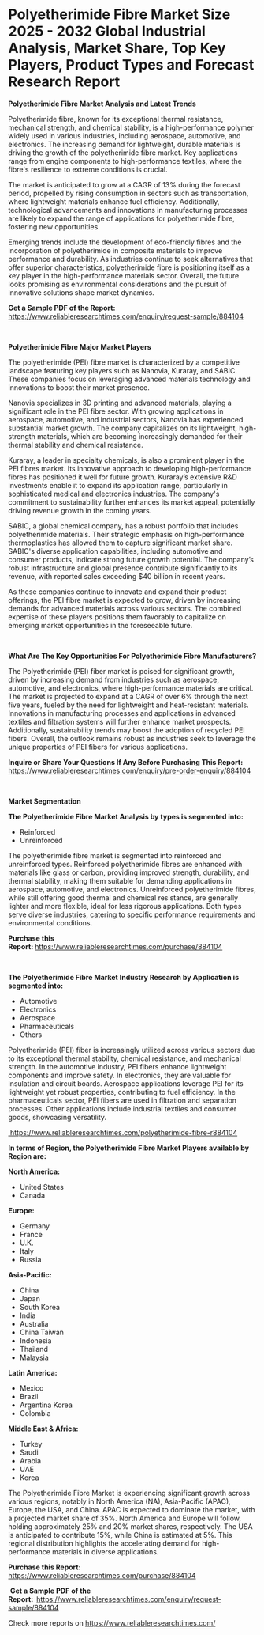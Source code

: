 <p><h1>Polyetherimide Fibre Market Size 2025 - 2032 Global Industrial Analysis, Market Share, Top Key Players, Product Types and Forecast Research Report</h1></p><p><strong>Polyetherimide Fibre Market Analysis and Latest Trends</strong></p>
<p><p>Polyetherimide fibre, known for its exceptional thermal resistance, mechanical strength, and chemical stability, is a high-performance polymer widely used in various industries, including aerospace, automotive, and electronics. The increasing demand for lightweight, durable materials is driving the growth of the polyetherimide fibre market. Key applications range from engine components to high-performance textiles, where the fibre's resilience to extreme conditions is crucial.</p><p>The market is anticipated to grow at a CAGR of 13% during the forecast period, propelled by rising consumption in sectors such as transportation, where lightweight materials enhance fuel efficiency. Additionally, technological advancements and innovations in manufacturing processes are likely to expand the range of applications for polyetherimide fibre, fostering new opportunities. </p><p>Emerging trends include the development of eco-friendly fibres and the incorporation of polyetherimide in composite materials to improve performance and durability. As industries continue to seek alternatives that offer superior characteristics, polyetherimide fibre is positioning itself as a key player in the high-performance materials sector. Overall, the future looks promising as environmental considerations and the pursuit of innovative solutions shape market dynamics.</p></p>
<p><strong>Get a Sample PDF of the Report:&nbsp;</strong> <a href="https://www.reliableresearchtimes.com/enquiry/request-sample/884104?utm_campaign=3054&utm_medium=2&utm_source=Github&utm_content=ia&utm_term=02042025&utm_id=polyetherimide-fibre">https://www.reliableresearchtimes.com/enquiry/request-sample/884104</a></p>
<p>&nbsp;</p>
<p><strong>Polyetherimide Fibre Major Market Players</strong></p>
<p><p>The polyetherimide (PEI) fibre market is characterized by a competitive landscape featuring key players such as Nanovia, Kuraray, and SABIC. These companies focus on leveraging advanced materials technology and innovations to boost their market presence.</p><p>Nanovia specializes in 3D printing and advanced materials, playing a significant role in the PEI fibre sector. With growing applications in aerospace, automotive, and industrial sectors, Nanovia has experienced substantial market growth. The company capitalizes on its lightweight, high-strength materials, which are becoming increasingly demanded for their thermal stability and chemical resistance.</p><p>Kuraray, a leader in specialty chemicals, is also a prominent player in the PEI fibres market. Its innovative approach to developing high-performance fibres has positioned it well for future growth. Kuraray’s extensive R&D investments enable it to expand its application range, particularly in sophisticated medical and electronics industries. The company's commitment to sustainability further enhances its market appeal, potentially driving revenue growth in the coming years.</p><p>SABIC, a global chemical company, has a robust portfolio that includes polyetherimide materials. Their strategic emphasis on high-performance thermoplastics has allowed them to capture significant market share. SABIC's diverse application capabilities, including automotive and consumer products, indicate strong future growth potential. The company’s robust infrastructure and global presence contribute significantly to its revenue, with reported sales exceeding $40 billion in recent years.</p><p>As these companies continue to innovate and expand their product offerings, the PEI fibre market is expected to grow, driven by increasing demands for advanced materials across various sectors. The combined expertise of these players positions them favorably to capitalize on emerging market opportunities in the foreseeable future.</p></p>
<p>&nbsp;</p>
<p><strong>What Are The Key Opportunities For Polyetherimide Fibre Manufacturers?</strong></p>
<p><p>The Polyetherimide (PEI) fiber market is poised for significant growth, driven by increasing demand from industries such as aerospace, automotive, and electronics, where high-performance materials are critical. The market is projected to expand at a CAGR of over 6% through the next five years, fueled by the need for lightweight and heat-resistant materials. Innovations in manufacturing processes and applications in advanced textiles and filtration systems will further enhance market prospects. Additionally, sustainability trends may boost the adoption of recycled PEI fibers. Overall, the outlook remains robust as industries seek to leverage the unique properties of PEI fibers for various applications.</p></p>
<p><strong>Inquire or Share Your Questions If Any Before Purchasing This Report:</strong> <a href="https://www.reliableresearchtimes.com/enquiry/pre-order-enquiry/884104?utm_campaign=3054&utm_medium=2&utm_source=Github&utm_content=ia&utm_term=02042025&utm_id=polyetherimide-fibre">https://www.reliableresearchtimes.com/enquiry/pre-order-enquiry/884104</a></p>
<p>&nbsp;</p>
<p><strong>Market Segmentation</strong></p>
<p><strong>The Polyetherimide Fibre Market Analysis by types is segmented into:</strong></p>
<p><ul><li>Reinforced</li><li>Unreinforced</li></ul></p>
<p><p>The polyetherimide fibre market is segmented into reinforced and unreinforced types. Reinforced polyetherimide fibres are enhanced with materials like glass or carbon, providing improved strength, durability, and thermal stability, making them suitable for demanding applications in aerospace, automotive, and electronics. Unreinforced polyetherimide fibres, while still offering good thermal and chemical resistance, are generally lighter and more flexible, ideal for less rigorous applications. Both types serve diverse industries, catering to specific performance requirements and environmental conditions.</p></p>
<p><strong>Purchase this Report:&nbsp;</strong><a href="https://www.reliableresearchtimes.com/purchase/884104?utm_campaign=3054&utm_medium=2&utm_source=Github&utm_content=ia&utm_term=02042025&utm_id=polyetherimide-fibre">https://www.reliableresearchtimes.com/purchase/884104</a></p>
<p>&nbsp;</p>
<p><strong>The Polyetherimide Fibre Market Industry Research by Application is segmented into:</strong></p>
<p><ul><li>Automotive</li><li>Electronics</li><li>Aerospace</li><li>Pharmaceuticals</li><li>Others</li></ul></p>
<p><p>Polyetherimide (PEI) fiber is increasingly utilized across various sectors due to its exceptional thermal stability, chemical resistance, and mechanical strength. In the automotive industry, PEI fibers enhance lightweight components and improve safety. In electronics, they are valuable for insulation and circuit boards. Aerospace applications leverage PEI for its lightweight yet robust properties, contributing to fuel efficiency. In the pharmaceuticals sector, PEI fibers are used in filtration and separation processes. Other applications include industrial textiles and consumer goods, showcasing versatility.</p></p>
<p><a href="https://www.reliableresearchtimes.com/polyetherimide-fibre-r884104?utm_campaign=3054&utm_medium=2&utm_source=Github&utm_content=ia&utm_term=02042025&utm_id=polyetherimide-fibre">&nbsp;https://www.reliableresearchtimes.com/polyetherimide-fibre-r884104</a></p>
<p><strong>In terms of Region, the Polyetherimide Fibre Market Players available by Region are:</strong></p>
<p>
    <p> <strong> North America: </strong>
        <ul>
            <li>United States</li>
            <li>Canada</li>
        </ul>
        </p> 
    <p> <strong> Europe: </strong>
        <ul>
            <li>Germany</li>
            <li>France</li>
            <li>U.K.</li>
            <li>Italy</li>
            <li>Russia</li>
        </ul>
        </p> 
    <p> <strong> Asia-Pacific: </strong>
        <ul>
            <li>China</li>
            <li>Japan</li>
            <li>South Korea</li>
            <li>India</li>
            <li>Australia</li>
            <li>China Taiwan</li>
            <li>Indonesia</li>
            <li>Thailand</li>
            <li>Malaysia</li>
        </ul>
        </p> 
    <p> <strong> Latin America: </strong>
        <ul>
            <li>Mexico</li>
            <li>Brazil</li>
            <li>Argentina Korea</li>
            <li>Colombia</li>
        </ul>
        </p> 
    <p> <strong> Middle East & Africa: </strong>
        <ul>
            <li>Turkey</li>
            <li>Saudi</li>
            <li>Arabia</li>
            <li>UAE</li>
            <li>Korea</li>
        </ul>
    </p>
    </p>
<p><p>The Polyetherimide Fibre Market is experiencing significant growth across various regions, notably in North America (NA), Asia-Pacific (APAC), Europe, the USA, and China. APAC is expected to dominate the market, with a projected market share of 35%. North America and Europe will follow, holding approximately 25% and 20% market shares, respectively. The USA is anticipated to contribute 15%, while China is estimated at 5%. This regional distribution highlights the accelerating demand for high-performance materials in diverse applications.</p></p>
<p><strong>Purchase this Report: </strong><a href="https://www.reliableresearchtimes.com/purchase/884104?utm_campaign=3054&utm_medium=2&utm_source=Github&utm_content=ia&utm_term=02042025&utm_id=polyetherimide-fibre">https://www.reliableresearchtimes.com/purchase/884104</a></p>
<p>&nbsp;<strong>Get a Sample PDF of the Report:&nbsp;&nbsp;</strong><a href="https://www.reliableresearchtimes.com/enquiry/request-sample/884104?utm_campaign=3054&utm_medium=2&utm_source=Github&utm_content=ia&utm_term=02042025&utm_id=polyetherimide-fibre">https://www.reliableresearchtimes.com/enquiry/request-sample/884104</a></p>
<p><strong></strong></p>
<p>Check more reports on <a href="https://www.reliableresearchtimes.com/?utm_campaign=3054&utm_medium=2&utm_source=Github&utm_content=ia&utm_term=02042025&utm_id=polyetherimide-fibre">https://www.reliableresearchtimes.com/</a></p>